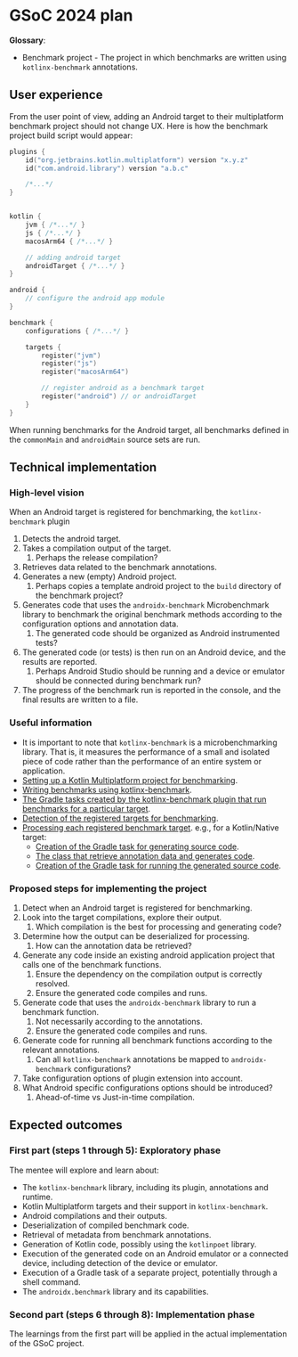 # GSoC 2024 plan

**Glossary**:
* Benchmark project - The project in which benchmarks are written using `kotlinx-benchmark` annotations.


## User experience

From the user point of view, adding an Android target to their multiplatform benchmark project should not change UX.
Here is how the benchmark project build script would appear:
```kotlin
plugins {
    id("org.jetbrains.kotlin.multiplatform") version "x.y.z"
    id("com.android.library") version "a.b.c"

    /*...*/
}


kotlin {
    jvm { /*...*/ }
    js { /*...*/ }
    macosArm64 { /*...*/ }

    // adding android target
    androidTarget { /*...*/ }
}

android {
    // configure the android app module
}

benchmark {
    configurations { /*...*/ }

    targets {
        register("jvm")
        register("js")
        register("macosArm64")

        // register android as a benchmark target
        register("android") // or androidTarget
    }
}
```

When running benchmarks for the Android target, all benchmarks defined in the `commonMain` and `androidMain` source sets are run.


## Technical implementation

### High-level vision

When an Android target is registered for benchmarking, the `kotlinx-benchmark` plugin
1. Detects the android target.
2. Takes a compilation output of the target. 
   1. Perhaps the release compilation?
3. Retrieves data related to the benchmark annotations.
4. Generates a new (empty) Android project.
   1. Perhaps copies a template android project to the `build` directory of the benchmark project?
5. Generates code that uses the `androidx-benchmark` Microbenchmark library to benchmark the original benchmark methods according to the configuration options and annotation data.
   1. The generated code should be organized as Android instrumented tests?
6. The generated code (or tests) is then run on an Android device, and the results are reported. 
   1. Perhaps Android Studio should be running and a device or emulator should be connected during benchmark run?
7. The progress of the benchmark run is reported in the console, and the final results are written to a file.


### Useful information

* It is important to note that `kotlinx-benchmark` is a microbenchmarking library. That is, it measures the performance of a small and isolated piece of code rather than the performance of an entire system or application.
* [Setting up a Kotlin Multiplatform project for benchmarking](../README.md).
* [Writing benchmarks using kotlinx-benchmark](writing-benchmarks.md).
* [The Gradle tasks created by the kotlinx-benchmark plugin that run benchmarks for a particular target](tasks-overview.md).
* [Detection of the registered targets for benchmarking](https://github.com/Kotlin/kotlinx-benchmark/blob/master/plugin/main/src/kotlinx/benchmark/gradle/BenchmarksExtension.kt#L48-L116).
* [Processing each registered benchmark target](https://github.com/Kotlin/kotlinx-benchmark/blob/master/plugin/main/src/kotlinx/benchmark/gradle/BenchmarksPlugin.kt#L95-L107). e.g., for a Kotlin/Native target:
    * [Creation of the Gradle task for generating source code](https://github.com/Kotlin/kotlinx-benchmark/blob/619f67d4f52dcfec7b6d4eecd33e19aa01de55da/plugin/main/src/kotlinx/benchmark/gradle/NativeMultiplatformTasks.kt#L36).
    * [The class that retrieve annotation data and generates code](https://github.com/Kotlin/kotlinx-benchmark/blob/619f67d4f52dcfec7b6d4eecd33e19aa01de55da/plugin/main/src/kotlinx/benchmark/gradle/SuiteSourceGenerator.kt#L51).
    * [Creation of the Gradle task for running the generated source code](https://github.com/Kotlin/kotlinx-benchmark/blob/619f67d4f52dcfec7b6d4eecd33e19aa01de55da/plugin/main/src/kotlinx/benchmark/gradle/NativeMultiplatformTasks.kt#L110).

### Proposed steps for implementing the project

1. Detect when an Android target is registered for benchmarking.
2. Look into the target compilations, explore their output.
   1. Which compilation is the best for processing and generating code?
3. Determine how the output can be deserialized for processing.
   1. How can the annotation data be retrieved?
4. Generate any code inside an existing android application project that calls one of the benchmark functions.
   1. Ensure the dependency on the compilation output is correctly resolved.
   2. Ensure the generated code compiles and runs.
5. Generate code that uses the `androidx-benchmark` library to run a benchmark function.
   1. Not necessarily according to the annotations.
   2. Ensure the generated code compiles and runs.
6. Generate code for running all benchmark functions according to the relevant annotations.
   1. Can all `kotlinx-benchmark` annotations be mapped to `androidx-benchmark` configurations?
7. Take configuration options of plugin extension into account.
8. What Android specific configurations options should be introduced?
   1. Ahead-of-time vs Just-in-time compilation.

## Expected outcomes

### First part (steps 1 through 5): Exploratory phase

The mentee will explore and learn about:
* The `kotlinx-benchmark` library, including its plugin, annotations and runtime.
* Kotlin Multiplatform targets and their support in `kotlinx-benchmark`.
* Android compilations and their outputs.
* Deserialization of compiled benchmark code.
* Retrieval of metadata from benchmark annotations.
* Generation of Kotlin code, possibly using the `kotlinpoet` library.
* Execution of the generated code on an Android emulator or a connected device, including detection of the device or emulator.
* Execution of a Gradle task of a separate project, potentially through a shell command.
* The `androidx.benchmark` library and its capabilities.

### Second part (steps 6 through 8): Implementation phase

The learnings from the first part will be applied in the actual implementation of the GSoC project.
